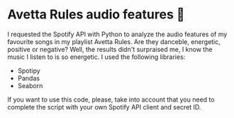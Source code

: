 # Avetta Rules audio features :musical_note:
I requested the Spotify API with Python to analyze the audio features of my favourite songs in my playlist Avetta Rules. Are they danceble, energetic, positive or negative? Well, the results didn't surpraised me, I know the music I listen to is so energetic.
I used the following libraries:
* Spotipy
* Pandas
* Seaborn

If you want to use this code, please, take into account that you need to complete the script with your own Spotify API client and secret ID.
